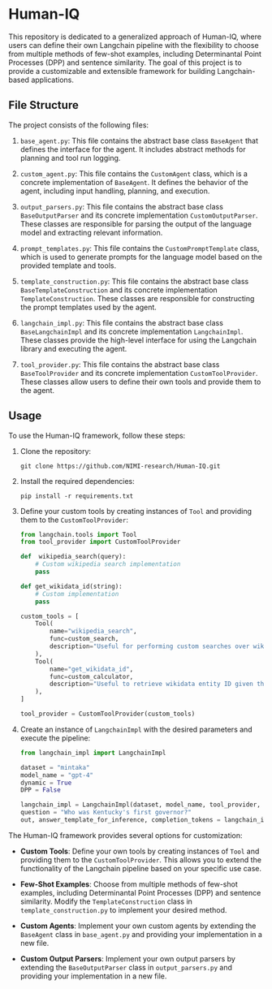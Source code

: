 # Human-IQ

This repository is dedicated to a generalized approach of Human-IQ, where users can define their own Langchain pipeline with the flexibility to choose from multiple methods of few-shot examples, including Determinantal Point Processes (DPP) and sentence similarity. The goal of this project is to provide a customizable and extensible framework for building Langchain-based applications.

## File Structure

The project consists of the following files:

1. `base_agent.py`: This file contains the abstract base class `BaseAgent` that defines the interface for the agent. It includes abstract methods for planning and tool run logging.

2. `custom_agent.py`: This file contains the `CustomAgent` class, which is a concrete implementation of `BaseAgent`. It defines the behavior of the agent, including input handling, planning, and execution.

3. `output_parsers.py`: This file contains the abstract base class `BaseOutputParser` and its concrete implementation `CustomOutputParser`. These classes are responsible for parsing the output of the language model and extracting relevant information.

4. `prompt_templates.py`: This file contains the `CustomPromptTemplate` class, which is used to generate prompts for the language model based on the provided template and tools.

5. `template_construction.py`: This file contains the abstract base class `BaseTemplateConstruction` and its concrete implementation `TemplateConstruction`. These classes are responsible for constructing the prompt templates used by the agent.

6. `langchain_impl.py`: This file contains the abstract base class `BaseLangchainImpl` and its concrete implementation `LangchainImpl`. These classes provide the high-level interface for using the Langchain library and executing the agent.

7. `tool_provider.py`: This file contains the abstract base class `BaseToolProvider` and its concrete implementation `CustomToolProvider`. These classes allow users to define their own tools and provide them to the agent.

## Usage

To use the Human-IQ framework, follow these steps:

1. Clone the repository:
   ```
   git clone https://github.com/NIMI-research/Human-IQ.git
   ```

2. Install the required dependencies:
   ```
   pip install -r requirements.txt
   ```

3. Define your custom tools by creating instances of `Tool` and providing them to the `CustomToolProvider`:
   ```python
   from langchain.tools import Tool
   from tool_provider import CustomToolProvider

   def  wikipedia_search(query):
       # Custom wikipedia search implementation
       pass

   def get_wikidata_id(string):
       # Custom implementation
       pass

   custom_tools = [
       Tool(
           name="wikipedia_search",
           func=custom_search,
           description="Useful for performing custom searches over wikipedia.",
       ),
       Tool(
           name="get_wikidata_id",
           func=custom_calculator,
           description="Useful to retrieve wikidata entity ID given their label.",
       ),
   ]

   tool_provider = CustomToolProvider(custom_tools)
   ```

4. Create an instance of `LangchainImpl` with the desired parameters and execute the pipeline:
   ```python
   from langchain_impl import LangchainImpl

   dataset = "mintaka"
   model_name = "gpt-4"
   dynamic = True
   DPP = False

   langchain_impl = LangchainImpl(dataset, model_name, tool_provider, dynamic, DPP)
   question = "Who was Kentucky's first governor?"
   out, answer_template_for_inference, completion_tokens = langchain_impl.execute_agent(question)
   ```

The Human-IQ framework provides several options for customization:

- **Custom Tools**: Define your own tools by creating instances of `Tool` and providing them to the `CustomToolProvider`. This allows you to extend the functionality of the Langchain pipeline based on your specific use case.

- **Few-Shot Examples**: Choose from multiple methods of few-shot examples, including Determinantal Point Processes (DPP) and sentence similarity. Modify the `TemplateConstruction` class in `template_construction.py` to implement your desired method.

- **Custom Agents**: Implement your own custom agents by extending the `BaseAgent` class in `base_agent.py` and providing your implementation in a new file.

- **Custom Output Parsers**: Implement your own output parsers by extending the `BaseOutputParser` class in `output_parsers.py` and providing your implementation in a new file.